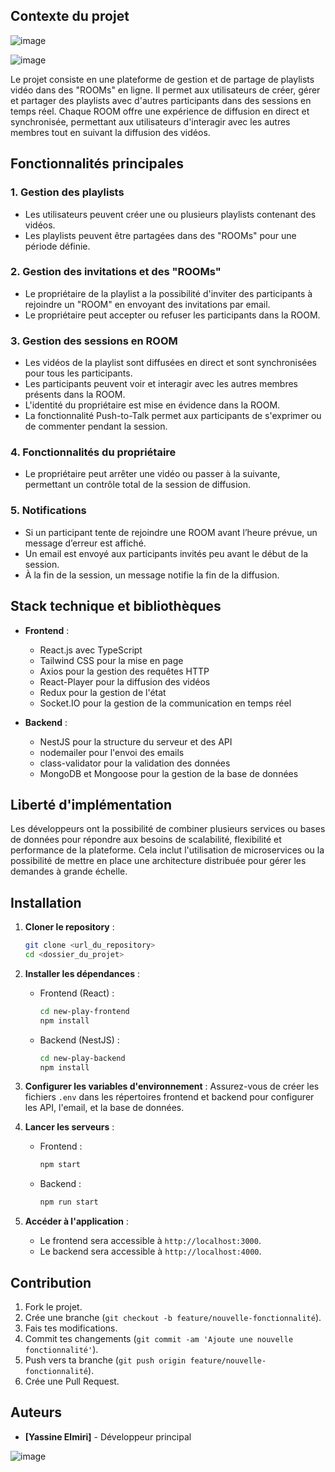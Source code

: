 ## Contexte du projet

![image](https://github.com/user-attachments/assets/8106a2da-cd2a-46df-9bd8-20378c4f1c94)

![image](https://github.com/user-attachments/assets/c223eb35-b440-410b-af10-06608d274b57)


Le projet consiste en une plateforme de gestion et de partage de playlists vidéo dans des "ROOMs" en ligne. Il permet aux utilisateurs de créer, gérer et partager des playlists avec d'autres participants dans des sessions en temps réel. Chaque ROOM offre une expérience de diffusion en direct et synchronisée, permettant aux utilisateurs d'interagir avec les autres membres tout en suivant la diffusion des vidéos.

## Fonctionnalités principales

### 1. Gestion des playlists
- Les utilisateurs peuvent créer une ou plusieurs playlists contenant des vidéos.
- Les playlists peuvent être partagées dans des "ROOMs" pour une période définie.
  
### 2. Gestion des invitations et des "ROOMs"
- Le propriétaire de la playlist a la possibilité d'inviter des participants à rejoindre un "ROOM" en envoyant des invitations par email.
- Le propriétaire peut accepter ou refuser les participants dans la ROOM.

### 3. Gestion des sessions en ROOM
- Les vidéos de la playlist sont diffusées en direct et sont synchronisées pour tous les participants.
- Les participants peuvent voir et interagir avec les autres membres présents dans la ROOM.
- L'identité du propriétaire est mise en évidence dans la ROOM.
- La fonctionnalité Push-to-Talk permet aux participants de s'exprimer ou de commenter pendant la session.

### 4. Fonctionnalités du propriétaire
- Le propriétaire peut arrêter une vidéo ou passer à la suivante, permettant un contrôle total de la session de diffusion.

### 5. Notifications
- Si un participant tente de rejoindre une ROOM avant l’heure prévue, un message d’erreur est affiché.
- Un email est envoyé aux participants invités peu avant le début de la session.
- À la fin de la session, un message notifie la fin de la diffusion.

## Stack technique et bibliothèques
- **Frontend** :
  - React.js avec TypeScript
  - Tailwind CSS pour la mise en page
  - Axios pour la gestion des requêtes HTTP
  - React-Player pour la diffusion des vidéos
  - Redux pour la gestion de l'état
  - Socket.IO pour la gestion de la communication en temps réel

- **Backend** :
  - NestJS pour la structure du serveur et des API
  - nodemailer pour l'envoi des emails
  - class-validator pour la validation des données
  - MongoDB et Mongoose pour la gestion de la base de données

## Liberté d'implémentation

Les développeurs ont la possibilité de combiner plusieurs services ou bases de données pour répondre aux besoins de scalabilité, flexibilité et performance de la plateforme. Cela inclut l'utilisation de microservices ou la possibilité de mettre en place une architecture distribuée pour gérer les demandes à grande échelle.

## Installation

1. **Cloner le repository** :
   ```bash
   git clone <url_du_repository>
   cd <dossier_du_projet>
   ```

2. **Installer les dépendances** :
   - Frontend (React) :
     ```bash
     cd new-play-frontend
     npm install
     ```
   
   - Backend (NestJS) :
     ```bash
     cd new-play-backend
     npm install
     ```

3. **Configurer les variables d'environnement** :
   Assurez-vous de créer les fichiers `.env` dans les répertoires frontend et backend pour configurer les API, l'email, et la base de données.

4. **Lancer les serveurs** :
   - Frontend :
     ```bash
     npm start
     ```
   - Backend :
     ```bash
     npm run start
     ```

5. **Accéder à l'application** :
   - Le frontend sera accessible à `http://localhost:3000`.
   - Le backend sera accessible à `http://localhost:4000`.

## Contribution

1. Fork le projet.
2. Crée une branche (`git checkout -b feature/nouvelle-fonctionnalité`).
3. Fais tes modifications.
4. Commit tes changements (`git commit -am 'Ajoute une nouvelle fonctionnalité'`).
5. Push vers ta branche (`git push origin feature/nouvelle-fonctionnalité`).
6. Crée une Pull Request.

## Auteurs

- **[Yassine Elmiri]** - Développeur principal

![image](https://github.com/user-attachments/assets/dba42da3-be1d-49ce-be9c-99cee13d606d)
